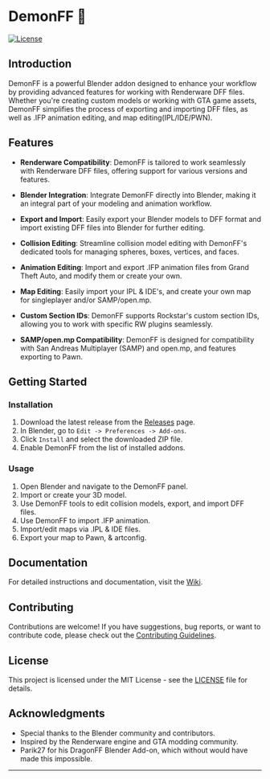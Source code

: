 # DemonFF 👹

[![License](https://img.shields.io/badge/license-MIT-blue.svg)](LICENSE)

## Introduction

DemonFF is a powerful Blender addon designed to enhance your workflow by providing advanced features for working with Renderware DFF files. Whether you're creating custom models or working with GTA game assets, DemonFF simplifies the process of exporting and importing DFF files, as well as .IFP animation editing, and map editing(IPL/IDE/PWN).



## Features

- **Renderware Compatibility**: DemonFF is tailored to work seamlessly with Renderware DFF files, offering support for various versions and features.

- **Blender Integration**: Integrate DemonFF directly into Blender, making it an integral part of your modeling and animation workflow.

- **Export and Import**: Easily export your Blender models to DFF format and import existing DFF files into Blender for further editing.

- **Collision Editing**: Streamline collision model editing with DemonFF's dedicated tools for managing spheres, boxes, vertices, and faces.

- **Animation Editing**: Import and export .IFP animation files from Grand Theft Auto, and modify them or create your own.

- **Map Editing**: Easily import your IPL & IDE's, and create your own map for singleplayer and/or SAMP/open.mp.

- **Custom Section IDs**: DemonFF supports Rockstar's custom section IDs, allowing you to work with specific RW plugins seamlessly.

- **SAMP/open.mp Compatibility**: DemonFF is designed for compatibility with San Andreas Multiplayer (SAMP) and open.mp, and features exporting to Pawn.

## Getting Started

### Installation

1. Download the latest release from the [Releases](https://github.com/spicybung/DemonFF/releases) page.
2. In Blender, go to `Edit -> Preferences -> Add-ons`.
3. Click `Install` and select the downloaded ZIP file.
4. Enable DemonFF from the list of installed addons.

### Usage

1. Open Blender and navigate to the DemonFF panel.
2. Import or create your 3D model.
3. Use DemonFF tools to edit collision models, export, and import DFF files.
4. Use DemonFF to import .IFP animation.
5. Import/edit maps via .IPL & IDE files.
6. Export your map to Pawn, & artconfig.

## Documentation

For detailed instructions and documentation, visit the [Wiki](https://github.com/spicybung/DemonFF/wiki).

## Contributing

Contributions are welcome! If you have suggestions, bug reports, or want to contribute code, please check out the [Contributing Guidelines](CONTRIBUTING.md).

## License

This project is licensed under the MIT License - see the [LICENSE](LICENSE) file for details.

## Acknowledgments

- Special thanks to the Blender community and contributors.
- Inspired by the Renderware engine and GTA modding community.
- Parik27 for his DragonFF Blender Add-on, which without would have made this impossible.


---
